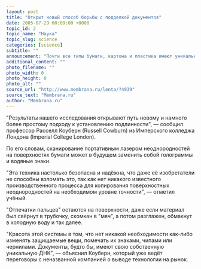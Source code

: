 ```yaml
---
layout: post
title: "Открыт новый способ борьбы с подделкой документов"
date: 2005-07-29 00:00:00 +0000
topic_id: 2
topic_name: "Наука"
topic_slug: science
categories: [science]
subtitle: ""
announcement: "Почти все типы бумаги, картона и пластика имеют уникальные отличительные образцы — микроскопические \"отпечатки пальца\", которые фактически невозможно изменить. Идентификация этих образцов — более дешёвый способ борьбы с подделкой паспортов, водительских удостоверений, других документов и кредитных карт."
additional_content: ""
photo_filename: ""
photo_width: 0
photo_height: 0
photo_alt: ""
source_url: "http://www.membrana.ru/lenta/?4939"
source_text: "Membrana.ru"
author: "Membrana.ru"
---
```

"Результаты нашего исследования открывают путь новому и намного более простому подходу к установлению подлинности", — сообщил профессор Расселл Коуберн (Russell Cowburn) из Имперского колледжа Лондона (Imperial College London).

По его словам, сканирование портативным лазером неоднородностей на поверхностях бумаги может в будущем заменить собой голограммы и водяные знаки.

"Эта техника настолько безопасна и надёжна, что даже её изобретатели не способны взломать это, так как нет никакого известного производственного процесса для копирования поверхностных неоднородностей на необходимом уровне точности", — отметил учёный.

"Отпечатки пальцев" остаются на поверхности, даже если материал был свёрнут в трубочку, скомкан в "мяч", а потом разглажен, обмакнут в холодную воду и так далее.

"Красота этой системы в том, что нет никакой необходимости как-либо изменять защищаемые вещи, помечать их знаками, чипами или чернилами. Документы, будто бы, имеют свою собственную уникальную ДНК", — объяснил Коуберн, который уже ведёт переговоры с неназванной компанией о выводе технологии на рынок.
